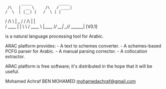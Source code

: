            _____            _____ 
     /\   |  __ \     /\   / ____|
    /  \  | |__) |   /  \ | |     
   / /\ \ |  _  /   / /\ \| |     
  / ____ \| | \ \  / ____ \ |____ 
 /_/    \_\_|  \_\/_/    \_\_____| [V0.1]
 
 is a natural language processing tool for Arabic.

ARAC platform provides:
    -	A text to schemes converter.
    -	A schemes-based PCFG parser for Arabic.
    -	A manual parsing corrector.
    -	A collocation extractor.

ARAC platform is free software; it's distributed in the hope that it will be useful.

Mohamed Achraf BEN MOHAMED
mohamedachraf@gmail.com
